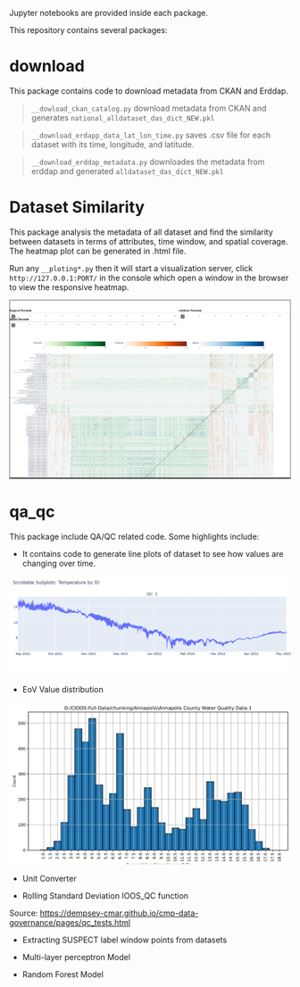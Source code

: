 Jupyter notebooks are provided inside each package.

This repository contains several packages:

# download
This package contains code to download metadata from CKAN and Erddap.


> `__dowload_ckan_catalog.py` download metadata from CKAN and generates `national_alldataset_das_dict_NEW.pkl` 

> `__download_erdapp_data_lat_lon_time.py` saves .csv file for each dataset with its time, longitude, and latitude.

> `__download_erddap_metadata.py` downloades the metadata from erddap and generated `alldataset_das_dict_NEW.pkl`

# Dataset Similarity
This package analysis the metadata of all dataset and find the similarity between datasets in terms of attributes, time window, and spatial coverage. The heatmap plot can be generated in .html file. 

Run any `__ploting*.py` then it will start a visualization server, click `http://127.0.0.1:PORT/` in the console which open a window in the browser to view the responsive heatmap.  

![](/res/heatmap_data_overlap.png)

# qa_qc
This package include QA/QC related code. Some highlights include:

- It contains code to generate line plots of dataset to see how values are changing over time. 

![](/res/Plotly_Sample.png)

- EoV Value distribution 

![](/res/histogram_sample.png)
- Unit Converter

- Rolling Standard Deviation IOOS_QC function

Source: https://dempsey-cmar.github.io/cmp-data-governance/pages/qc_tests.html

- Extracting SUSPECT label window points from datasets

- Multi-layer perceptron Model

- Random Forest Model